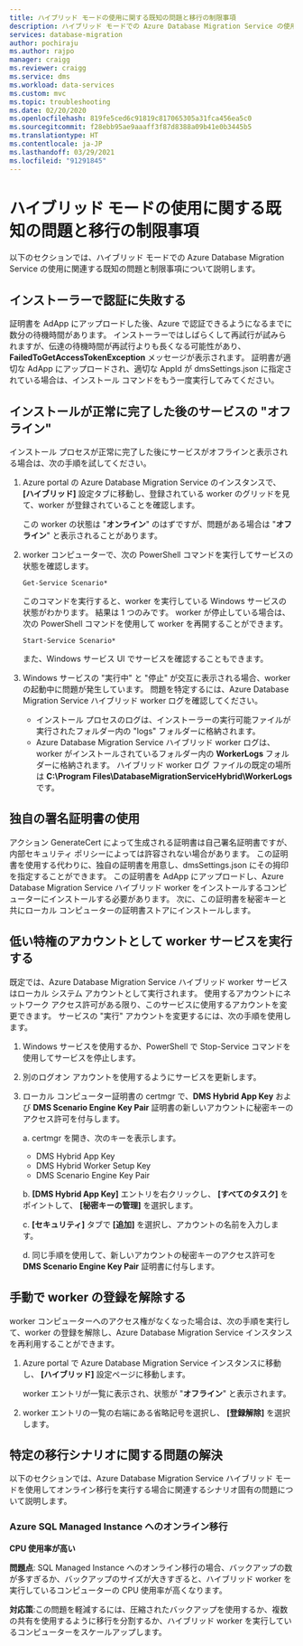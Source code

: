 ```yaml
---
title: ハイブリッド モードの使用に関する既知の問題と移行の制限事項
description: ハイブリッド モードでの Azure Database Migration Service の使用に関する既知の問題と移行の制限事項について説明します。
services: database-migration
author: pochiraju
ms.author: rajpo
manager: craigg
ms.reviewer: craigg
ms.service: dms
ms.workload: data-services
ms.custom: mvc
ms.topic: troubleshooting
ms.date: 02/20/2020
ms.openlocfilehash: 819fe5ced6c91819c817065305a31fca456ea5c0
ms.sourcegitcommit: f28ebb95ae9aaaff3f87d8388a09b41e0b3445b5
ms.translationtype: HT
ms.contentlocale: ja-JP
ms.lasthandoff: 03/29/2021
ms.locfileid: "91291845"
---
```

# <a name="known-issuesmigration-limitations-with-using-hybrid-mode"></a>ハイブリッド モードの使用に関する既知の問題と移行の制限事項

以下のセクションでは、ハイブリッド モードでの Azure Database Migration Service の使用に関連する既知の問題と制限事項について説明します。

## <a name="installer-fails-to-authenticate"></a>インストーラーで認証に失敗する

証明書を AdApp にアップロードした後、Azure で認証できるようになるまでに数分の待機時間があります。 インストーラーではしばらくして再試行が試みられますが、伝達の待機時間が再試行よりも長くなる可能性があり、**FailedToGetAccessTokenException** メッセージが表示されます。 証明書が適切な AdApp にアップロードされ、適切な AppId が dmsSettings.json に指定されている場合は、インストール コマンドをもう一度実行してみてください。

## <a name="service-offline-after-successful-installation"></a>インストールが正常に完了した後のサービスの "オフライン"

インストール プロセスが正常に完了した後にサービスがオフラインと表示される場合は、次の手順を試してください。

1. Azure portal の Azure Database Migration Service のインスタンスで、 **[ハイブリッド]** 設定タブに移動し、登録されている worker のグリッドを見て、worker が登録されていることを確認します。

    この worker の状態は "**オンライン**" のはずですが、問題がある場合は "**オフライン**" と表示されることがあります。

2. worker コンピューターで、次の PowerShell コマンドを実行してサービスの状態を確認します。

    ```
    Get-Service Scenario*
    ```

    このコマンドを実行すると、worker を実行している Windows サービスの状態がわかります。 結果は 1 つのみです。 worker が停止している場合は、次の PowerShell コマンドを使用して worker を再開することができます。

    ```
    Start-Service Scenario*
    ```

    また、Windows サービス UI でサービスを確認することもできます。

3. Windows サービスの "実行中" と "停止" が交互に表示される場合、worker の起動中に問題が発生しています。 問題を特定するには、Azure Database Migration Service ハイブリッド worker ログを確認してください。

    - インストール プロセスのログは、インストーラーの実行可能ファイルが実行されたフォルダー内の "logs" フォルダーに格納されます。
    - Azure Database Migration Service ハイブリッド worker ログは、worker がインストールされているフォルダー内の **WorkerLogs** フォルダーに格納されます。 ハイブリッド worker ログ ファイルの既定の場所は **C:\Program Files\DatabaseMigrationServiceHybrid\WorkerLogs** です。

## <a name="using-your-own-signed-certificate"></a>独自の署名証明書の使用

アクション GenerateCert によって生成される証明書は自己署名証明書ですが、内部セキュリティ ポリシーによっては許容されない場合があります。 この証明書を使用する代わりに、独自の証明書を用意し、dmsSettings.json にその拇印を指定することができます。 この証明書を AdApp にアップロードし、Azure Database Migration Service ハイブリッド worker をインストールするコンピューターにインストールする必要があります。 次に、この証明書を秘密キーと共にローカル コンピューターの証明書ストアにインストールします。

## <a name="running-the-worker-service-as-a-low-privilege-account"></a>低い特権のアカウントとして worker サービスを実行する

既定では、Azure Database Migration Service ハイブリッド worker サービスはローカル システム アカウントとして実行されます。 使用するアカウントにネットワーク アクセス許可がある限り、このサービスに使用するアカウントを変更できます。 サービスの "実行" アカウントを変更するには、次の手順を使用します。

1. Windows サービスを使用するか、PowerShell で Stop-Service コマンドを使用してサービスを停止します。

2. 別のログオン アカウントを使用するようにサービスを更新します。

3. ローカル コンピューター証明書の certmgr で、**DMS Hybrid App Key** および **DMS Scenario Engine Key Pair** 証明書の新しいアカウントに秘密キーのアクセス許可を付与します。

    a. certmgr を開き、次のキーを表示します。

    - DMS Hybrid App Key
    - DMS Hybrid Worker Setup Key
    - DMS Scenario Engine Key Pair

    b. **[DMS Hybrid App Key]** エントリを右クリックし、 **[すべてのタスク]** をポイントして、 **[秘密キーの管理]** を選択します。

    c. **[セキュリティ]** タブで **[追加]** を選択し、アカウントの名前を入力します。

    d. 同じ手順を使用して、新しいアカウントの秘密キーのアクセス許可を **DMS Scenario Engine Key Pair** 証明書に付与します。

## <a name="unregistering-the-worker-manually"></a>手動で worker の登録を解除する

worker コンピューターへのアクセス権がなくなった場合は、次の手順を実行して、worker の登録を解除し、Azure Database Migration Service インスタンスを再利用することができます。

1. Azure portal で Azure Database Migration Service インスタンスに移動し、 **[ハイブリッド]** 設定ページに移動します。

   worker エントリが一覧に表示され、状態が "**オフライン**" と表示されます。

2. worker エントリの一覧の右端にある省略記号を選択し、 **[登録解除]** を選択します。

## <a name="addressing-issues-for-specific-migration-scenarios"></a>特定の移行シナリオに関する問題の解決

以下のセクションでは、Azure Database Migration Service ハイブリッド モードを使用してオンライン移行を実行する場合に関連するシナリオ固有の問題について説明します。

### <a name="online-migrations-to-azure-sql-managed-instance"></a>Azure SQL Managed Instance へのオンライン移行

**CPU 使用率が高い**

**問題点**: SQL Managed Instance へのオンライン移行の場合、バックアップの数が多すぎるか、バックアップのサイズが大きすぎると、ハイブリッド worker を実行しているコンピューターの CPU 使用率が高くなります。

**対応策**:この問題を軽減するには、圧縮されたバックアップを使用するか、複数の共有を使用するように移行を分割するか、ハイブリッド worker を実行しているコンピューターをスケールアップします。

